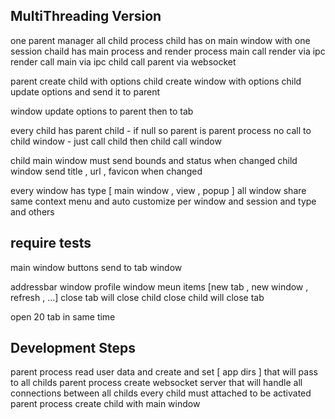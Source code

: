 ## MultiThreading Version

one parent manager all child process
child has on main window with one session
chaild has main process and render process
main call render via ipc
render call main via ipc
child call parent via websocket

parent create child with options
child create window with options
child update options and send it to parent

window update options to parent then to tab

every child has parent child - if null so parent is parent process
no call to child window - just call child then child call window

child main window must send bounds and status when changed
child window send title , url , favicon when changed

every window has type [ main window , view , popup ]
all window share same context menu and auto customize per window and session and type and others


## require tests

main window buttons send to tab window

 addressbar window
 profile window
 meun items [new tab , new window , refresh , ...]
 close tab will close child
 close child will close tab

 open 20 tab in same time


 ## Development Steps

  parent process read user data and create and set [ app dirs ] that will pass to all childs
  parent process create websocket server that will handle all connections between all childs
  every child must attached to be activated
  parent process create child with main window

